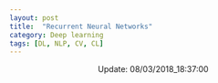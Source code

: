 ```yaml
---
layout: post
title:  "Recurrent Neural Networks"
category: Deep learning
tags: [DL, NLP, CV, CL]
---
```






<center> Update: 08/03/2018_18:37:00</center>

  	

